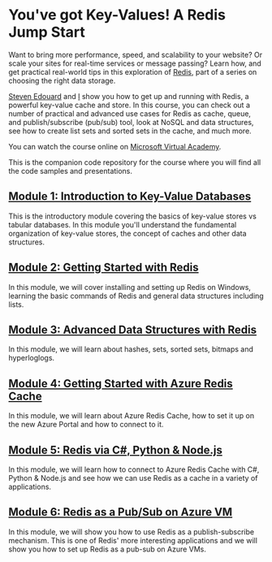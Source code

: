 You've got Key-Values! A Redis Jump Start
===========

Want to bring more performance, speed, and scalability to your website? Or scale your sites for real-time services or message passing? Learn how, and get practical real-world tips in this exploration of [Redis](http://redis.io/), part of a series on choosing the right data storage. 

[Steven Edouard](https://twitter.com/sedouard) and [I](https://twitter.com/ramisayar) show you how to get up and running with Redis, a powerful key-value cache and store. In this course, you can check out a number of practical and advanced use cases for Redis as cache, queue, and publish/subscribe (pub/sub) tool, look at NoSQL and data structures, see how to create list sets and sorted sets in the cache, and much more.

You can watch the course online on [Microsoft Virtual Academy](http://www.microsoftvirtualacademy.com/liveevents/you-ve-got-key-values-a-redis-jump-start).

This is the companion code repository for the course where you will find all the code samples and presentations. 

## [Module 1: Introduction to Key-Value Databases](https://github.com/sayar/RedisMVA/blob/master/module1_intro_kv_dbs/README.md)

This is the introductory module covering the basics of key-value stores vs tabular databases. In this module you'll understand the fundamental organization of key-value stores, the concept of caches and other data structures. 

## [Module 2: Getting Started with Redis](https://github.com/sayar/RedisMVA/blob/master/module2_getting_started/README.md)

In this module, we will cover installing and setting up Redis on Windows, learning the basic commands of Redis and general data structures including lists.

## [Module 3: Advanced Data Structures with Redis](https://github.com/sayar/RedisMVA/blob/master/module3_adv_datastructures/README.md)

In this module, we will learn about hashes, sets, sorted sets, bitmaps and hyperloglogs.

## [Module 4: Getting Started with Azure Redis Cache](https://github.com/sayar/RedisMVA/blob/master/module4_azure_redis_cache/README.md)

In this module, we will learn about Azure Redis Cache, how to set it up on the new Azure Portal and how to connect to it.

## [Module 5: Redis via C#, Python & Node.js](module5_redis_python_node/README.md)

In this module, we will learn how to connect to Azure Redis Cache with C#, Python & Node.js and see how we can use Redis as a cache in a variety of applications.

## [Module 6: Redis as a Pub/Sub on Azure VM](https://github.com/sayar/RedisMVA/blob/master/module6_redis_pubsub/README.md)

In this module, we will show you how to use Redis as a publish-subscribe mechanism. This is one of Redis' more interesting applications and we will show you how to set up Redis as a pub-sub on Azure VMs.
 

